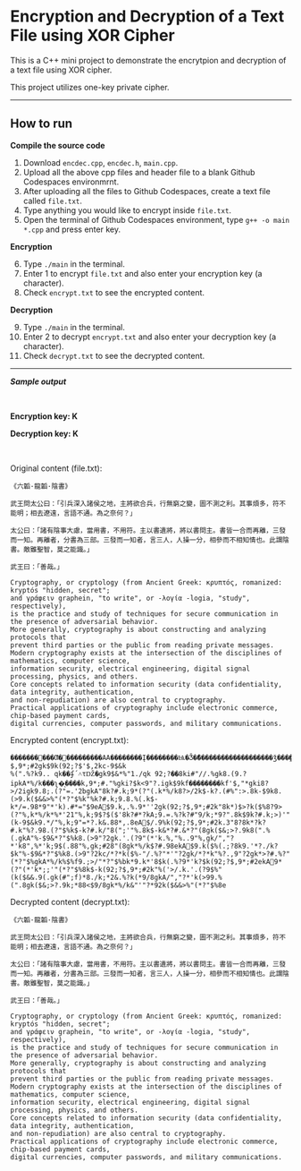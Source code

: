 # Encryption and Decryption of a Text File using XOR Cipher

This is a C++ mini project to demonstrate the encrytpion and decryption of a text file using XOR cipher.

This project utilizes one-key private cipher.

---

## How to run

**Compile the source code**

1. Download `encdec.cpp`, `encdec.h`, `main.cpp`.
2. Upload all the above cpp files and header file to a blank Github Codespaces environmrnt.
3. After uploading all the files to Github Codespaces, create a text file called `file.txt`.
4. Type anything you would like to encrypt inside `file.txt`.
5. Open the terminal of Github Codespaces environment, type `g++ -o main *.cpp` and press enter key.

**Encryption**

6. Type `./main` in the terminal.
7. Enter 1 to encrypt `file.txt` and also enter your encryption key (a character).
8. Check `encrypt.txt` to see the encrypted content.

**Decryption**

9. Type `./main` in the terminal.
10. Enter 2 to decrypt `encrypt.txt` and also enter your decryption key (a character).
11. Check `decrypt.txt` to see the decrypted content.

---

***Sample output***

<br>

**Encryption key: K**

**Decryption key: K**

<br>

Original content (file.txt):

```
《六韜·龍韜·陰書》

武王問太公曰：「引兵深入諸侯之地，主將欲合兵，行無窮之變，圖不測之利。其事煩多，符不能明；相去遼遠，言語不通。為之奈何？」

太公曰：「諸有陰事大慮，當用書，不用符。主以書遺將，將以書問主。書皆一合而再離，三發而一知。再離者，分書為三部。三發而一知者，言三人，人操一分，相參而不相知情也。此謂陰書。敵雖聖智，莫之能識。」

武王曰：「善哉。」

Cryptography, or cryptology (from Ancient Greek: κρυπτός, romanized: kryptós "hidden, secret"; 
and γράφειν graphein, "to write", or -λογία -logia, "study", respectively), 
is the practice and study of techniques for secure communication in the presence of adversarial behavior.
More generally, cryptography is about constructing and analyzing protocols that 
prevent third parties or the public from reading private messages.
Modern cryptography exists at the intersection of the disciplines of mathematics, computer science, 
information security, electrical engineering, digital signal processing, physics, and others. 
Core concepts related to information security (data confidentiality, data integrity, authentication, 
and non-repudiation) are also central to cryptography. 
Practical applications of cryptography include electronic commerce, chip-based payment cards, 
digital currencies, computer passwords, and military communications.
```


Encrypted content (encrypt.txt):
```
�������׉���Ƣ�׉���������AA��������Į��������Ѩ�Ǯ�ޮ�������������������ǯ���̭����î����ǣ�Ǭ�����������Ǯ�ݯ�ƭ��������ɮ���������Ѥ�Ǭ����ƣ����Ť�Ь����������ǣ�ˣ�կ�Ƣ�Ѩ�ɬ������ï�ޤ�Ԩ��AA���������Ѩ�ǣ���¢�����������Ǭ��������ǯ�Ƭ������ɯ���������̤�Ǯ�̯�����į���ɭ���ͯ�ˮ�ã�Ǯ�Ƣ���ǯ�¬����ǯ�ˬ���ɮ�Ƣ���Τ�Ǯ�ͭ�����¢���ɯ�¬����ǯ�ˬ���Τ�ǣ�˯�¯���ǯ���Ư�ˮ�ͤ�Ǭ���ȣ�ǯ�Ƭ�����ί�Ԩ�ɭ���ɢ������ɭ����ݣ�ݭ���ǣ���������Ө�ɨ��AA�����������Ѩ�Ǯ�Ϯ�¨�ɨ��AA92;?$,9*;#2gk$9k(92;?$'$,2kc-9$&k
%(".%?k9.. qk��ʄ΄˄τǄ�gk9$&*%"1./qk 92;?��8ki#"//.%gk8.(9.?ipkA*%/k���ʅ�ͅ����k,9*;#."%gki?$k<9"?.igk$9kf��������kf'$,"*gki8?>/2igk9.8;.(?"=.'2bgkA"8k?#.k;9*(?"(.k*%/k8?>/2k$-k?.(#%":>.8k-$9k8.(>9.k($&&>%"(*?"$%k"%k?#.k;9.8.%(.k$-k*/=.98*9"*'k).#*="$9eA$9.k,.%.9*''2gk(92;?$,9*;#2k"8k*)$>?k($%8?9>(?"%,k*%/k*%*'21"%,k;9$?$($'8k?#*?kA;9.=.%?k?#"9/k;*9?".8k$9k?#.k;>)'"(k-9$&k9.*/"%,k;9"=*?.k&.88*,.8eA$/.9%k(92;?$,9*;#2k.3"8?8k*?k?#.k"%?.98.(?"$%k$-k?#.k/"8(";'"%.8k$-k&*?#.&*?"(8gk($&;>?.9k8(".%(.gkA"%-$9&*?"$%k8.(>9"?2gk.'.(?9"(*'k.%,"%..9"%,gk/","?*'k8",%*'k;9$(.88"%,gk;#28"(8gk*%/k$?#.98ekA$9.k($%(.;?8k9.'*?./k?$k"%-$9&*?"$%k8.(>9"?2kc/*?*k($%-"/.%?"*'"?2gk/*?*k"%?.,9"?2gk*>?#.%?"(*?"$%gkA*%/k%$%f9.;>/"*?"$%bk*9.k*'8$k(.%?9*'k?$k(92;?$,9*;#2ekA9*(?"(*'k*;;'"(*?"$%8k$-k(92;?$,9*;#2k"%('>/.k.'.(?9$%"(k($&&.9(.gk(#";f)*8./k;*2&.%?k(*9/8gkA/","?*'k(>99.%(".8gk($&;>?.9k;*88<$9/8gk*%/k&"'"?*92k($&&>%"(*?"$%8e
```

Decrypted content (decrypt.txt):
```
《六韜·龍韜·陰書》

武王問太公曰：「引兵深入諸侯之地，主將欲合兵，行無窮之變，圖不測之利。其事煩多，符不能明；相去遼遠，言語不通。為之奈何？」

太公曰：「諸有陰事大慮，當用書，不用符。主以書遺將，將以書問主。書皆一合而再離，三發而一知。再離者，分書為三部。三發而一知者，言三人，人操一分，相參而不相知情也。此謂陰書。敵雖聖智，莫之能識。」

武王曰：「善哉。」

Cryptography, or cryptology (from Ancient Greek: κρυπτός, romanized: kryptós "hidden, secret"; 
and γράφειν graphein, "to write", or -λογία -logia, "study", respectively), 
is the practice and study of techniques for secure communication in the presence of adversarial behavior.
More generally, cryptography is about constructing and analyzing protocols that 
prevent third parties or the public from reading private messages.
Modern cryptography exists at the intersection of the disciplines of mathematics, computer science, 
information security, electrical engineering, digital signal processing, physics, and others. 
Core concepts related to information security (data confidentiality, data integrity, authentication, 
and non-repudiation) are also central to cryptography. 
Practical applications of cryptography include electronic commerce, chip-based payment cards, 
digital currencies, computer passwords, and military communications.
```